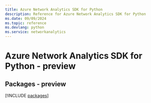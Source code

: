 ```yaml
---
title: Azure Network Analytics SDK for Python
description: Reference for Azure Network Analytics SDK for Python
ms.date: 09/09/2024
ms.topic: reference
ms.devlang: python
ms.service: networkanalytics
---
```

# Azure Network Analytics SDK for Python - preview
## Packages - preview
[!INCLUDE [packages](network-analytics-index.md)]